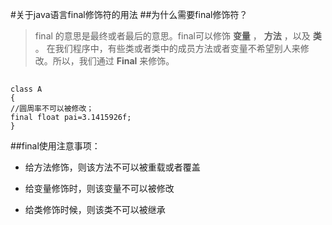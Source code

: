 
#关于java语言final修饰符的用法
##为什么需要final修饰符？
>final 的意思是最终或者最后的意思。final可以修饰 **变量** ， **方法** ，以及 **类** 。
>在我们程序中，有些类或者类中的成员方法或者变量不希望别人来修改。所以，我们通过 **Final** 来修饰。 
##   
>>
    class A
    { 
    //圆周率不可以被修改；
    final float pai=3.1415926f;
    }

##final使用注意事项：
* 给方法修饰，则该方法不可以被重载或者覆盖
+ 给变量修饰时，则该变量不可以被修改
- 给类修饰时候，则该类不可以被继承
